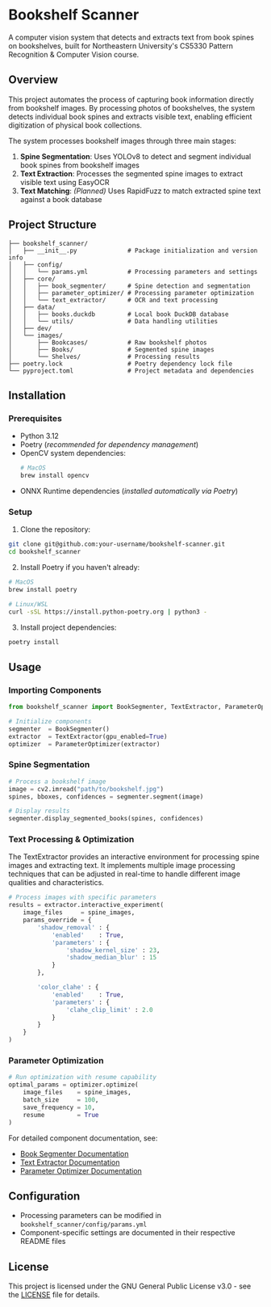 # Bookshelf Scanner

A computer vision system that detects and extracts text from book spines on bookshelves, built for Northeastern University's CS5330 Pattern Recognition & Computer Vision course.

## Overview

This project automates the process of capturing book information directly from bookshelf images. By processing photos of bookshelves, the system detects individual book spines and extracts visible text, enabling efficient digitization of physical book collections.

The system processes bookshelf images through three main stages:

1. **Spine Segmentation**: Uses YOLOv8 to detect and segment individual book spines from bookshelf images
2. **Text Extraction**: Processes the segmented spine images to extract visible text using EasyOCR
3. **Text Matching**: *(Planned)* Uses RapidFuzz to match extracted spine text against a book database

## Project Structure

```
├── bookshelf_scanner/
│   ├── __init__.py              # Package initialization and version info
│   ├── config/
│   │   └── params.yml           # Processing parameters and settings
│   ├── core/ 
│   │   ├── book_segmenter/      # Spine detection and segmentation
│   │   ├── parameter_optimizer/ # Processing parameter optimization
│   │   └── text_extractor/      # OCR and text processing
│   ├── data/
│   │   ├── books.duckdb         # Local book DuckDB database
│   │   └── utils/               # Data handling utilities
│   ├── dev/
│   └── images/ 
│       ├── Bookcases/           # Raw bookshelf photos
│       ├── Books/               # Segmented spine images
│       └── Shelves/             # Processing results
├── poetry.lock                  # Poetry dependency lock file
└── pyproject.toml               # Project metadata and dependencies
```

## Installation

### Prerequisites

- Python 3.12
- Poetry (*recommended for dependency management*)
- OpenCV system dependencies:
  ```bash
  # MacOS
  brew install opencv
  ```
- ONNX Runtime dependencies (*installed automatically via Poetry*)

### Setup

1. Clone the repository:
```bash
git clone git@github.com:your-username/bookshelf-scanner.git
cd bookshelf_scanner
```

2. Install Poetry if you haven't already:
```bash
# MacOS
brew install poetry

# Linux/WSL
curl -sSL https://install.python-poetry.org | python3 -
```

3. Install project dependencies:
```bash
poetry install
```

## Usage

### Importing Components

```python
from bookshelf_scanner import BookSegmenter, TextExtractor, ParameterOptimizer

# Initialize components
segmenter  = BookSegmenter()
extractor  = TextExtractor(gpu_enabled=True)
optimizer  = ParameterOptimizer(extractor)
```

### Spine Segmentation

```python
# Process a bookshelf image
image = cv2.imread("path/to/bookshelf.jpg")
spines, bboxes, confidences = segmenter.segment(image)

# Display results
segmenter.display_segmented_books(spines, confidences)
```

### Text Processing & Optimization

The TextExtractor provides an interactive environment for processing spine images and extracting text. It implements multiple image processing techniques that can be adjusted in real-time to handle different image qualities and characteristics.

```python
# Process images with specific parameters
results = extractor.interactive_experiment(
    image_files     = spine_images,
    params_override = {
        'shadow_removal' : {
            'enabled'    : True,
            'parameters' : {
                'shadow_kernel_size' : 23,
                'shadow_median_blur' : 15
            }
        },

        'color_clahe' : {
            'enabled'    : True,
            'parameters' : {
                'clahe_clip_limit' : 2.0
            }
        }
    }
)
```

### Parameter Optimization

```python
# Run optimization with resume capability
optimal_params = optimizer.optimize(
    image_files    = spine_images,
    batch_size     = 100,
    save_frequency = 10,
    resume         = True
)
```

For detailed component documentation, see:
- [Book Segmenter Documentation](./bookshelf_scanner/core/book_segmenter/README.md)
- [Text Extractor Documentation](./bookshelf_scanner/core/text_extractor/README.md)
- [Parameter Optimizer Documentation](./bookshelf_scanner/core/parameter_optimizer/README.md)

## Configuration

- Processing parameters can be modified in `bookshelf_scanner/config/params.yml`
- Component-specific settings are documented in their respective README files

## License

This project is licensed under the GNU General Public License v3.0 - see the [LICENSE](LICENSE) file for details.